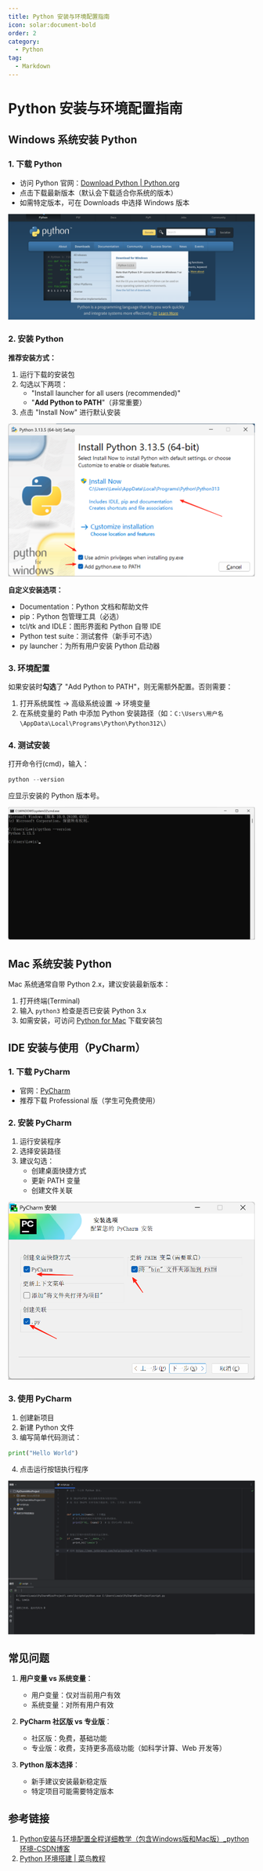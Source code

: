 ```yaml
---
title: Python 安装与环境配置指南
icon: solar:document-bold
order: 2
category:
  - Python
tag:
  - Markdown
---
```

# Python 安装与环境配置指南

## Windows 系统安装 Python

### 1. 下载 Python

- 访问 Python 官网：[Download Python | Python.org](https://www.python.org/downloads/)
- 点击下载最新版本（默认会下载适合你系统的版本）
- 如需特定版本，可在 Downloads 中选择 Windows 版本
  

![](assets/20250708_155225_1.png)

### 2. 安装 Python

**推荐安装方式：**

1. 运行下载的安装包
2. 勾选以下两项：
   - "Install launcher for all users (recommended)"
   - "**Add Python to PATH**"（非常重要）
3. 点击 "Install Now" 进行默认安装
   

![](assets/20250708_155235_2.png)

**自定义安装选项：**

- Documentation：Python 文档和帮助文件
- pip：Python 包管理工具（必选）
- tcl/tk and IDLE：图形界面和 Python 自带 IDE
- Python test suite：测试套件（新手可不选）
- py launcher：为所有用户安装 Python 启动器

### 3. 环境配置

如果安装时**勾选**了 "Add Python to PATH"，则无需额外配置。否则需要：

1. 打开系统属性 → 高级系统设置 → 环境变量
2. 在系统变量的 Path 中添加 Python 安装路径（如：`C:\Users\用户名\AppData\Local\Programs\Python\Python312\`）

### 4. 测试安装

打开命令行(cmd)，输入：

```python
python --version
```

应显示安装的 Python 版本号。


![](assets/20250708_155253_3.png)

## Mac 系统安装 Python

Mac 系统通常自带 Python 2.x，建议安装最新版本：

1. 打开终端(Terminal)
2. 输入 `python3` 检查是否已安装 Python 3.x
3. 如需安装，可访问 [Python for Mac](https://www.python.org/downloads/mac-osx/) 下载安装包

## IDE 安装与使用（PyCharm）

### 1. 下载 PyCharm

- 官网：[PyCharm](https://www.jetbrains.com/pycharm/)
- 推荐下载 Professional 版（学生可免费使用）

### 2. 安装 PyCharm

1. 运行安装程序
2. 选择安装路径
3. 建议勾选：
   - 创建桌面快捷方式
   - 更新 PATH 变量
   - 创建文件关联
     

![](assets/20250708_155304_4.png)

### 3. 使用 PyCharm

1. 创建新项目
2. 新建 Python 文件
3. 编写简单代码测试：

```python
print("Hello World")
```

4. 点击运行按钮执行程序
   

![](assets/20250708_160310_5.png)

## 常见问题

1. **用户变量 vs 系统变量**：
   
   - 用户变量：仅对当前用户有效
   - 系统变量：对所有用户有效
2. **PyCharm 社区版 vs 专业版**：
   
   - 社区版：免费，基础功能
   - 专业版：收费，支持更多高级功能（如科学计算、Web 开发等）
3. **Python 版本选择**：
   
   - 新手建议安装最新稳定版
   - 特定项目可能需要特定版本

## 参考链接

1. [Python安装与环境配置全程详细教学（包含Windows版和Mac版）_python环境-CSDN博客](https://blog.csdn.net/sensen_kiss/article/details/141940274)
2. [Python 环境搭建 | 菜鸟教程](https://www.runoob.com/python/python-install.html)